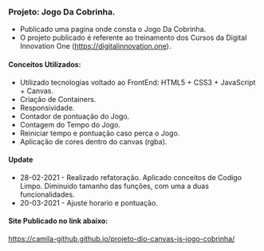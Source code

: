 ### Projeto: Jogo Da Cobrinha.

- Publicado uma pagina onde consta o Jogo Da Cobrinha.  
- O projeto publicado é referente ao treinamento dos Cursos da Digital Innovation One (https://digitalinnovation.one).


#### Conceitos Utilizados:

- Utilizado tecnologias voltado ao FrontEnd: HTML5 + CSS3 + JavaScript + Canvas. 
- Criação de Containers. 
- Responsividade. 
- Contador de pontuação do Jogo.  
- Contagem do Tempo do Jogo. 
- Reiniciar tempo e pontuação caso perca o Jogo. 
- Aplicação de cores dentro do canvas (rgba).


#### Update 

- 28-02-2021 - Realizado refatoração. Aplicado conceitos de Codigo Limpo. Diminuido tamanho das funções, com uma a duas funcionalidades.
- 20-03-2021 - Ajuste horario e pontuação.


#### Site Publicado no link abaixo:

https://camila-github.github.io/projeto-dio-canvas-js-jogo-cobrinha/


